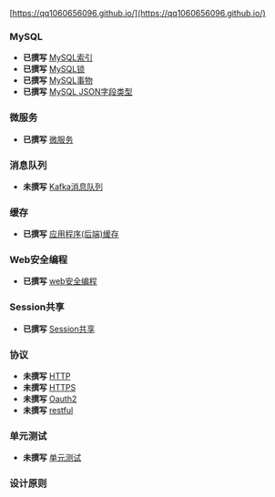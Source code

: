 [https://qq1060656096.github.io/](https://qq1060656096.github.io/)

### MySQL
* **已撰写** [MySQL索引](development/database/mysql/index.md)
* **已撰写** [MySQL锁](development/database/mysql/lock.md)
* **已撰写** [MySQL事物](development/database/mysql/transaction.md)
* **已撰写** [MySQL JSON字段类型](development/database/mysql/field.json.md)

### 微服务
* **已撰写** [微服务](development/microservice/index.md)

### 消息队列
* **未撰写** [Kafka消息队列](development/queue/kafka/index.md)

### 缓存
* **已撰写** [应用程序(后端)缓存](development/cache/index.md)


### Web安全编程
* **已撰写** [web安全编程](development/secure/index.md)

### Session共享
* **已撰写** [Session共享](development/session/index.md)


### 协议 
* **未撰写** [HTTP](development/network/index.md)
* **未撰写** [HTTPS](development/network/index.md)
* **未撰写** [Oauth2](development/rfc/index.md)
* **未撰写** [restful](development/rfc/index.md)


### 单元测试
* **未撰写** [单元测试](development/test/index.md)

### 设计原则